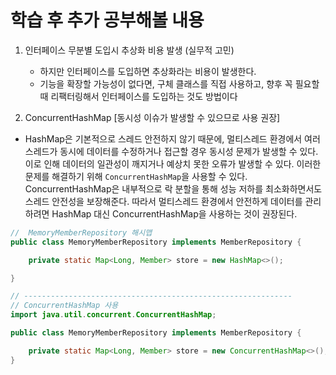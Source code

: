 # 학습 후 추가 공부해볼 내용
1. 인터페이스 무분별 도입시 추상화 비용 발생 (실무적 고민)
    - 하지만 인터페이스를 도입하면 추상화라는 비용이 발생한다.
    - 기능을 확장할 가능성이 없다면, 구체 클래스를 직접 사용하고, 향후 꼭 필요할 때 리팩터링해서 인터페이스를 도입하는 것도 방법이다

2. ConcurrentHashMap [동시성 이슈가 발생할 수 있으므로 사용 권장] 
- HashMap은 기본적으로 스레드 안전하지 않기 때문에, 멀티스레드 환경에서 여러 스레드가 동시에 데이터를 수정하거나 접근할 경우 동시성 문제가 발생할 수 있다. 이로 인해 데이터의 일관성이 깨지거나 예상치 못한 오류가 발생할 수 있다. 이러한 문제를 해결하기 위해 `ConcurrentHashMap`을 사용할 수 있다. ConcurrentHashMap은 내부적으로 락 분할을 통해 성능 저하를 최소화하면서도 스레드 안전성을 보장해준다. 따라서 멀티스레드 환경에서 안전하게 데이터를 관리하려면 HashMap 대신 ConcurrentHashMap을 사용하는 것이 권장된다.

```java
//  MemoryMemberRepository 해시맵
public class MemoryMemberRepository implements MemberRepository {

    private static Map<Long, Member> store = new HashMap<>();

}

// ------------------------------------------------------------
// ConcurrentHashMap 사용
import java.util.concurrent.ConcurrentHashMap;

public class MemoryMemberRepository implements MemberRepository {

    private static Map<Long, Member> store = new ConcurrentHashMap<>();
}
```
